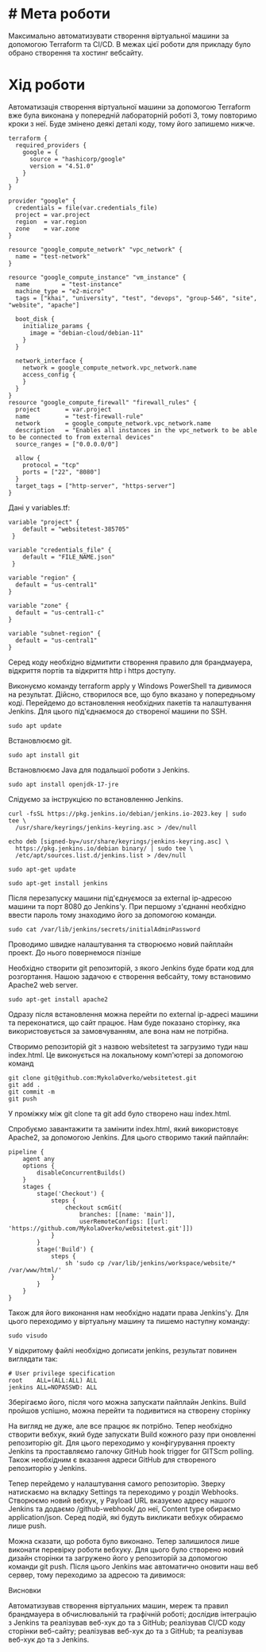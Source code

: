 # # Мета роботи

Максимально автоматизувати створення віртуальної машини за допомогою Terraform та CI/CD. В межах цієї роботи для прикладу було обрано створення та хостинг вебсайту.

# Хід роботи

Автоматизація створення віртуальної машини за допомогою Terraform вже була виконана у попередній лабораторній роботі 3, тому повторимо кроки з неї. Буде змінено деякі деталі коду, тому його запишемо нижче.

```
terraform {
  required_providers {
    google = {
      source = "hashicorp/google"
      version = "4.51.0"
    }
  }
}

provider "google" {
  credentials = file(var.credentials_file)
  project = var.project
  region  = var.region
  zone    = var.zone
}

resource "google_compute_network" "vpc_network" {
  name = "test-network"
}

resource "google_compute_instance" "vm_instance" {
  name         = "test-instance"
  machine_type = "e2-micro"
  tags = ["khai", "university", "test", "devops", "group-546", "site", "website", "apache"]

  boot_disk {
    initialize_params {
      image = "debian-cloud/debian-11"
    }
  }

  network_interface {
    network = google_compute_network.vpc_network.name
    access_config {
    }
  }
}
resource "google_compute_firewall" "firewall_rules" {
  project       = var.project
  name          = "test-firewall-rule"
  network       = google_compute_network.vpc_network.name
  description   = "Enables all instances in the vpc_network to be able to be connected to from external devices"
  source_ranges = ["0.0.0.0/0"]

  allow {
    protocol = "tcp"
    ports = ["22", "8080"]
  }
  target_tags = ["http-server", "https-server"]
}
```

 Дані у variables.tf:

```
variable "project" {
    default = "websitetest-385705"
 }

variable "credentials_file" {
    default = "FILE_NAME.json"
 }

variable "region" {
  default = "us-central1"
}

variable "zone" {
  default = "us-central1-c"
}

variable "subnet-region" {
  default = "us-central1"
}
```

Серед коду необхідно відмитити створення правило для брандмауера, відкриття портів та відкриття http і https доступу.

Виконуємо команду terraform apply у Windows PowerShell та дивимося на результат. Дійсно, створилося все, що було вказано у попередньому коді. Перейдемо до встановлення необхідних пакетів та налаштування Jenkins. Для цього під'єднаємося до створеної машини по SSH. 

```
sudo apt update
```

Встановлюємо git.

```
sudo apt install git
```

Встановлюємо Java для подальшої роботи з Jenkins.

```
sudo apt install openjdk-17-jre
```

Слідуємо за інструкцією по встановленню Jenkins.

```
curl -fsSL https://pkg.jenkins.io/debian/jenkins.io-2023.key | sudo tee \
  /usr/share/keyrings/jenkins-keyring.asc > /dev/null

echo deb [signed-by=/usr/share/keyrings/jenkins-keyring.asc] \
  https://pkg.jenkins.io/debian binary/ | sudo tee \
  /etc/apt/sources.list.d/jenkins.list > /dev/null

sudo apt-get update

sudo apt-get install jenkins
```

Після перезапуску машини під'єднуємося за external ip-адресою машини та порт 8080 до Jenkins'у. При першому з'єднанні необхідно ввести пароль тому знаходимо його за допомогою команди.

```
sudo cat /var/lib/jenkins/secrets/initialAdminPassword
```

Проводимо швидке налаштування та створюємо новий пайплайн проект. До нього повернемося пізніше

Необхідно створити git репозиторій, з якого Jenkins буде брати код для розгортання. Нашою задачою є створення вебсайту, тому встановимо Apache2 web server.

```
sudo apt-get install apache2
```

Одразу після встановлення можна перейти по external ip-адресі машини та переконатися, що сайт працює. Нам буде показано сторінку, яка використовується за замовчуванням, але вона нам не потрібна.

Створимо репозиторій git з назвою websitetest та загрузимо туди наш index.html. Це виконується на локальному комп'ютері за допомогою команд

```
git clone git@github.com:MykolaOverko/websitetest.git
git add .
git commit -m
git push
```

У проміжку між git clone та git add було створено наш index.html.

Спробуємо завантажити та замінити index.html, який використовує Apache2, за допомогою Jenkins. Для цього створимо такий пайплайн:

```
pipeline {
    agent any
    options {
        disableConcurrentBuilds()
    }
    stages {
        stage('Checkout') {
            steps {
                checkout scmGit(
                    branches: [[name: 'main']],
                    userRemoteConfigs: [[url: 'https://github.com/MykolaOverko/websitetest.git']])
            }
        }
        stage('Build') {
            steps {
                sh 'sudo cp /var/lib/jenkins/workspace/website/* /var/www/html/'
            }
        }
    }
}
```

Також для його виконання нам необхідно надати права Jenkins'у. Для цього переходимо у віртуальну машину та пишемо наступну команду:

```
sudo visudo
```

У відкритому файлі необхідно дописати jenkins, результат повинен виглядати так:

```
# User privilege specification
root    ALL=(ALL:ALL) ALL
jenkins ALL=NOPASSWD: ALL
```

Зберігаємо його, після чого можна запускати пайплайн Jenkins. Build пройшов успішно, можна перейти та подивитися на створену сторінку



На вигляд не дуже, але все працює як потрібно. Тепер необхідно створити вебхук, який буде запускати Build кожного разу при оновленні репозиторію git. Для цього переходимо у конфігурування проекту Jenkins та проставляємо галочку GitHub hook trigger for GITScm polling. Також необхідним є вказання адреси GitHub для створеного репозиторію у Jenkins. 



Тепер перейдемо у налаштування самого репозиторію. Зверху натискаємо на вкладку Settings та переходимо у розділ Webhooks. Створюємо новий вебхук, у Payload URL вказуємо адресу нашого Jenkins та додаємо /github-webhook/ до неї, Content type обираємо application/json. Серед подій, які будуть викликати вебхук обираємо лише push.

Можна сказати, що робота було виконано. Тепер залишилося лише виконати перевірку роботи вебхуку. Для цього було створено новий дизайн сторінки та загружено його у репозиторій за допомогою команди git push. Після цього Jenkins має автоматично оновити наш веб сервер, тому переходимо за адресою та дивимося:



Висновки

Автоматизував створення віртуальних машин, мереж та правил брандмауера в обчислювальній та графічній роботі; дослідив інтеграцію з Jenkins та реалізував веб-хук до та з GitHub; реалізував CI/CD коду сторінки веб-сайту; реалізував веб-хук до та з GitHub; та реалізував веб-хук до та з Jenkins.

